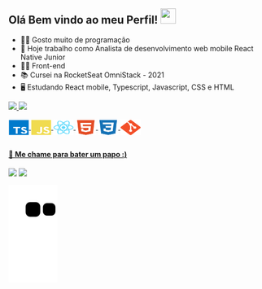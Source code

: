 ## Olá Bem vindo ao meu Perfil!  <img src="https://raw.githubusercontent.com/iampavangandhi/iampavangandhi/master/gifs/Hi.gif" width="30px" height="30px">  
- 👨‍💻 Gosto muito de programação
- 💼 Hoje trabalho como Analista de desenvolvimento web mobile React Native Junior 
- 👨‍💻 Front-end 
- 📚 Cursei na RocketSeat OmniStack - 2021
- 🖥️ Estudando React mobile, Typescript, Javascript, CSS e HTML


<div>
  <a href="https://github.com/Eliabesilva317">
  <img height="180em" src="https://github-readme-stats.vercel.app/api?username=Eliabesilva317&show_icons=trur&theme=dark&include_all_commits=true&count_private=true"/>
  <img height="180em" src="https://github-readme-stats.vercel.app/api/top-langs/?username=Eliabesilva317&layout=compact&langs_count=7&theme=dark"/>
</div>
  
<div style="display: inline_block"><br>
   <img align="center" alt="Eliabe-Ts" height="30" width="40" src="https://raw.githubusercontent.com/devicons/devicon/master/icons/typescript/typescript-plain.svg">
  <img align="center" alt="Eliabe-Js" height="30" width="40" src="https://raw.githubusercontent.com/devicons/devicon/master/icons/javascript/javascript-plain.svg">
  <img align="center" alt="Eliabe-React" height="30" width="40" src="https://raw.githubusercontent.com/devicons/devicon/master/icons/react/react-original.svg">
  <img align="center" alt="Eliabe-HTML" height="30" width="40" src="https://raw.githubusercontent.com/devicons/devicon/master/icons/html5/html5-plain.svg">
  <img align="center" alt="Eliabe-CSS" height="30" width="40" src="https://raw.githubusercontent.com/devicons/devicon/master/icons/css3/css3-plain.svg">
  <img align="center" alt="Eliabe-CSS" height="30" width="40" src="https://raw.githubusercontent.com/devicons/devicon/master/icons/git/git-plain.svg">
  </ div> 
  
  ##
  
  #### 💬 Me chame para bater um papo :)<br>
  <div>
   <a href="https://www.linkedin.com/in/eliabecruzsilva/" target="_blank"><img src="https://img.shields.io/badge/-LinkedIn-%230077B5?style=for-the-badge&logo=linkedin&logoColor=white" target="_blank"></a> 
  <a href="https://t.me/eliabesilva317"><img src="https://img.shields.io/badge/Telegram-2CA5E0?style=for-the-badge&logo=telegram&logoColor=white" target="_blank"></a>
    
 ![Snake animation](https://github.com/Eliabesilva317/Eliabesilva317/blob/output/github-contribution-grid-snake.svg)
  
    
  </div>
